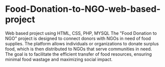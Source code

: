 # Food-Donation-to-NGO-web-based-project
Web based project using HTML, CSS, PHP, MYSQL
The "Food Donation to NGO" project is designed to connect donors with NGOs in need of food supplies. The platform allows individuals or organizations to donate surplus food, which is then distributed to NGOs that serve communities in need. The goal is to facilitate the efficient transfer of food resources, ensuring minimal food wastage and maximizing social impact.
